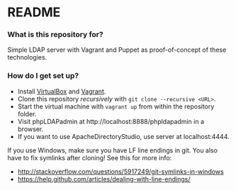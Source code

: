 # README #

### What is this repository for? ###

Simple LDAP server with Vagrant and Puppet as proof-of-concept of these technologies.

### How do I get set up? ###

* Install [VirtualBox](https://www.virtualbox.org/wiki/Downloads) and
  [Vagrant](https://www.vagrantup.com/downloads.html).
* Clone this repository _recursively_ with ```git clone --recursive <URL>```.
* Start the virtual machine with ```vagrant up``` from within the repository folder.
* Visit phpLDAPadmin at http://localhost:8888/phpldapadmin in a browser.
* If you want to use ApacheDirectoryStudio, use server at localhost:4444.

If you use Windows, make sure you have LF line endings in git. You also have to fix symlinks after cloning! See this for more info:

* http://stackoverflow.com/questions/5917249/git-symlinks-in-windows
* https://help.github.com/articles/dealing-with-line-endings/
